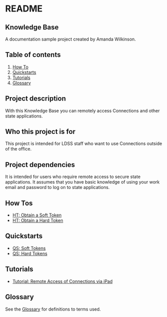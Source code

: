 # README 

## Knowledge Base
A documentation sample project created by Amanda Wilkinson.


## Table of contents
1. [How To](#how-tos)
2. [Quickstarts](#quickstarts)
3. [Tutorials](#tutorials)
4. [Glossary](#glossary)


## Project description
With this Knowledge Base you can remotely access Connections and other state applications. 


## Who this project is for
This project is intended for LDSS staff who want to use Connections outside of the office.


## Project dependencies
It is intended for users who require remote access to secure state applications. It assumes that you have basic knowledge of using your work email and password to log on to state applications.

## How Tos
 - [HT: Obtain a Soft Token](https://github.com/amandax53/knowledgebase/blob/main/howtos/HTobtainsofttoken.md)
 - [HT: Obtain a Hard Token](https://github.com/amandax53/knowledgebase/blob/main/howtos/HTobtainhardtoken.md)

## Quickstarts
 - [QS: Soft Tokens](https://github.com/amandax53/knowledgebase/blob/main/quickstarts/QSsofttokens.md)
 - [QS: Hard Tokens](https://github.com/amandax53/knowledgebase/blob/main/quickstarts/QShardtokens.md)

## Tutorials
- [Tutorial: Remote Access of Connections via iPad](https://github.com/amandax53/knowledgebase/blob/main/tutorials/TUTremoteconnectionsIPAD.md)

## Glossary
See the [Glossary](https://github.com/amandax53/knowledgebase/blob/main/glossary.md) for definitions to terms used. 
